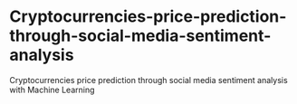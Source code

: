 # Cryptocurrencies-price-prediction-through-social-media-sentiment-analysis
Cryptocurrencies price prediction through social media sentiment analysis with Machine Learning
